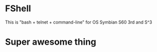 # FShell
This is "bash + telnet + command-line" for OS Symbian S60 3rd and S^3

# Super awesome thing
